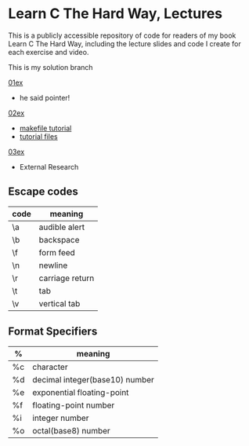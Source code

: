 # Learn C The Hard Way, Lectures

This is a publicly accessible repository of code for readers of my book Learn C The Hard Way, including the lecture slides and code I create for each exercise and video.

This is my solution branch

[01ex](my_code/01ex/main.c)

- he said pointer!

[02ex](my_code/02ex/main.c)

- [makefile tutorial](https://www.cs.colby.edu/maxwell/courses/tutorials/maketutor/)
- [tutorial files](my_code/02ex/tutorial/hellomake.c)

[03ex](my_code/03ex/main.c)

- External Research

## Escape codes

| code | meaning         |
| ---- | --------------- |
| \a   | audible alert   |
| \b   | backspace       |
| \f   | form feed       |
| \n   | newline         |
| \r   | carriage return |
| \t   | tab             |
| \v   | vertical tab    |

## Format Specifiers

| %   | meaning                        |
| --- | ------------------------------ |
| %c  | character                      |
| %d  | decimal integer(base10) number |
| %e  | exponential floating-point     |
| %f  | floating-point number          |
| %i  | integer number                 |
| %o  | octal(base8) number            |
